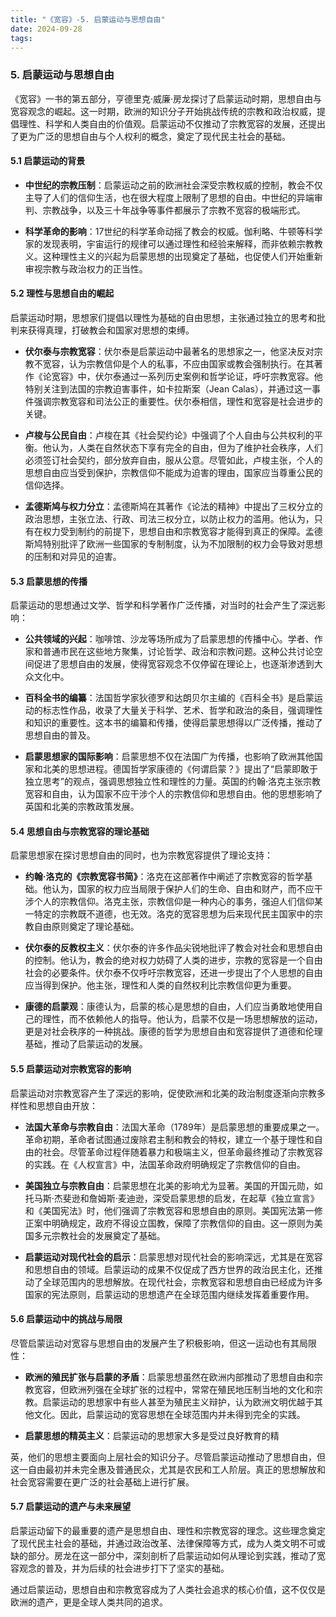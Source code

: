 ```yaml
---
title: "《宽容》-5. 启蒙运动与思想自由"
date: 2024-09-28
tags: 
---
```

### 5. 启蒙运动与思想自由

《宽容》一书的第五部分，亨德里克·威廉·房龙探讨了启蒙运动时期，思想自由与宽容观念的崛起。这一时期，欧洲的知识分子开始挑战传统的宗教和政治权威，提倡理性、科学和人类自由的价值观。启蒙运动不仅推动了宗教宽容的发展，还提出了更为广泛的思想自由与个人权利的概念，奠定了现代民主社会的基础。

#### 5.1 启蒙运动的背景

- **中世纪的宗教压制**：启蒙运动之前的欧洲社会深受宗教权威的控制，教会不仅主导了人们的信仰生活，也在很大程度上限制了思想的自由。中世纪的异端审判、宗教战争，以及三十年战争等事件都展示了宗教不宽容的极端形式。

- **科学革命的影响**：17世纪的科学革命动摇了教会的权威。伽利略、牛顿等科学家的发现表明，宇宙运行的规律可以通过理性和经验来解释，而非依赖宗教教义。这种理性主义的兴起为启蒙思想的出现奠定了基础，也促使人们开始重新审视宗教与政治权力的正当性。

#### 5.2 理性与思想自由的崛起

启蒙运动时期，思想家们提倡以理性为基础的自由思想，主张通过独立的思考和批判来获得真理，打破教会和国家对思想的束缚。

- **伏尔泰与宗教宽容**：伏尔泰是启蒙运动中最著名的思想家之一，他坚决反对宗教不宽容，认为宗教信仰是个人的私事，不应由国家或教会强制执行。在其著作《论宽容》中，伏尔泰通过一系列历史案例和哲学论证，呼吁宗教宽容。他特别关注到法国的宗教迫害事件，如卡拉斯案（Jean Calas），并通过这一事件强调宗教宽容和司法公正的重要性。伏尔泰相信，理性和宽容是社会进步的关键。

- **卢梭与公民自由**：卢梭在其《社会契约论》中强调了个人自由与公共权利的平衡。他认为，人类在自然状态下享有完全的自由，但为了维护社会秩序，人们必须签订社会契约，部分放弃自由，服从公意。尽管如此，卢梭主张，个人的思想自由应当受到保护，宗教信仰不能成为迫害的理由，国家应当尊重公民的信仰选择。

- **孟德斯鸠与权力分立**：孟德斯鸠在其著作《论法的精神》中提出了三权分立的政治思想，主张立法、行政、司法三权分立，以防止权力的滥用。他认为，只有在权力受到制约的前提下，思想自由和宗教宽容才能得到真正的保障。孟德斯鸠特别批评了欧洲一些国家的专制制度，认为不加限制的权力会导致对思想的压制和对异见的迫害。

#### 5.3 启蒙思想的传播

启蒙运动的思想通过文学、哲学和科学著作广泛传播，对当时的社会产生了深远影响：

- **公共领域的兴起**：咖啡馆、沙龙等场所成为了启蒙思想的传播中心。学者、作家和普通市民在这些地方聚集，讨论哲学、政治和宗教问题。这种公共讨论空间促进了思想自由的发展，使得宽容观念不仅停留在理论上，也逐渐渗透到大众文化中。

- **百科全书的编纂**：法国哲学家狄德罗和达朗贝尔主编的《百科全书》是启蒙运动的标志性作品，收录了大量关于科学、艺术、哲学和政治的条目，强调理性和知识的重要性。这本书的编纂和传播，使得启蒙思想得以广泛传播，推动了思想自由的普及。

- **启蒙思想家的国际影响**：启蒙思想不仅在法国广为传播，也影响了欧洲其他国家和北美的思想进程。德国哲学家康德的《何谓启蒙？》提出了“启蒙即敢于独立思考”的观点，强调思想独立性和理性的力量。英国的约翰·洛克主张宗教宽容和自由，认为国家不应干涉个人的宗教信仰和思想自由。他的思想影响了英国和北美的宗教政策发展。

#### 5.4 思想自由与宗教宽容的理论基础

启蒙思想家在探讨思想自由的同时，也为宗教宽容提供了理论支持：

- **约翰·洛克的《宗教宽容书简》**：洛克在这部著作中阐述了宗教宽容的哲学基础。他认为，国家的权力应当局限于保护人们的生命、自由和财产，而不应干涉个人的宗教信仰。洛克主张，宗教信仰是一种内心的事务，强迫人们信仰某一特定的宗教既不道德，也无效。洛克的宽容思想为后来现代民主国家中的宗教自由原则奠定了理论基础。

- **伏尔泰的反教权主义**：伏尔泰的许多作品尖锐地批评了教会对社会和思想自由的控制。他认为，教会的绝对权力妨碍了人类的进步，宗教的宽容是一个自由社会的必要条件。伏尔泰不仅呼吁宗教宽容，还进一步提出了个人思想的自由应当得到保护。他主张，理性和人类的自然权利比宗教信仰更为重要。

- **康德的启蒙观**：康德认为，启蒙的核心是思想的自由，人们应当勇敢地使用自己的理性，而不依赖他人的指导。他认为，启蒙不仅是一场思想解放的运动，更是对社会秩序的一种挑战。康德的哲学为思想自由和宽容提供了道德和伦理基础，推动了启蒙运动的发展。

#### 5.5 启蒙运动对宗教宽容的影响

启蒙运动对宗教宽容产生了深远的影响，促使欧洲和北美的政治制度逐渐向宗教多样性和思想自由开放：

- **法国大革命与宗教自由**：法国大革命（1789年）是启蒙思想的重要成果之一。革命初期，革命者试图通过废除君主制和教会的特权，建立一个基于理性和自由的社会。尽管革命过程伴随着暴力和极端主义，但革命最终推动了宗教宽容的实践。在《人权宣言》中，法国革命政府明确规定了宗教信仰的自由。

- **美国独立与宗教自由**：启蒙思想在北美的影响尤为显著。美国的开国元勋，如托马斯·杰斐逊和詹姆斯·麦迪逊，深受启蒙思想的启发，在起草《独立宣言》和《美国宪法》时，他们强调了宗教宽容和思想自由的原则。美国宪法第一修正案中明确规定，政府不得设立国教，保障了宗教信仰的自由。这一原则为美国多元宗教社会的发展奠定了基础。

- **启蒙运动对现代社会的启示**：启蒙思想对现代社会的影响深远，尤其是在宽容和思想自由的领域。启蒙运动的成果不仅促成了西方世界的政治民主化，还推动了全球范围内的思想解放。在现代社会，宗教宽容和思想自由已经成为许多国家的宪法原则，启蒙运动的思想遗产在全球范围内继续发挥着重要作用。

#### 5.6 启蒙运动中的挑战与局限

尽管启蒙运动对宽容与思想自由的发展产生了积极影响，但这一运动也有其局限性：

- **欧洲的殖民扩张与启蒙的矛盾**：启蒙思想虽然在欧洲内部推动了思想自由和宗教宽容，但欧洲列强在全球扩张的过程中，常常在殖民地压制当地的文化和宗教。启蒙运动的思想家中有些人甚至为殖民主义辩护，认为欧洲文明优越于其他文化。因此，启蒙运动的宽容思想在全球范围内并未得到完全的实践。

- **启蒙思想的精英主义**：启蒙运动的思想家大多是受过良好教育的精

英，他们的思想主要面向上层社会的知识分子。尽管启蒙运动推动了思想自由，但这一自由最初并未完全惠及普通民众，尤其是农民和工人阶层。真正的思想解放和社会宽容需要在更广泛的社会基础上进行扩展。

#### 5.7 启蒙运动的遗产与未来展望

启蒙运动留下的最重要的遗产是思想自由、理性和宗教宽容的理念。这些理念奠定了现代民主社会的基础，并通过政治改革、法律保障等方式，成为人类文明不可或缺的部分。房龙在这一部分中，深刻剖析了启蒙运动如何从理论到实践，推动了宽容观念的普及，并为后续的社会进步打下了坚实的基础。

通过启蒙运动，思想自由和宗教宽容成为了人类社会追求的核心价值，这不仅仅是欧洲的遗产，更是全球人类共同的追求。